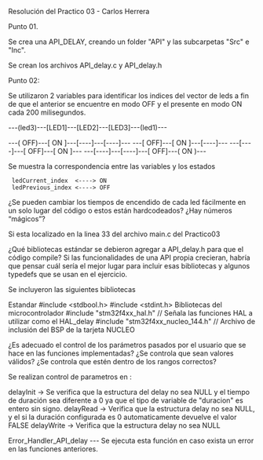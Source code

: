 Resolución del Practico 03 - Carlos Herrera

Punto 01. 

Se crea una API_DELAY, creando un folder "API" y las subcarpetas "Src" e "Inc".

Se crean los archivos API_delay.c y API_delay.h


Punto 02:

Se utilizaron 2 variables para identificar los indices del vector de leds a fin de que el anterior se encuentre en modo OFF y el presente en modo ON cada 200 milisegundos.

---(led3)---[LED1]---[LED2]---[LED3]---(led1)---

---( OFF)---[ ON ]---[----]---[----]---
         ---[ OFF]---[ ON ]---[----]---
	 ---[----]---[ OFF]---[ ON ]---
	 ---[----]---[----]---[ OFF]---( ON )---

Se muestra la correspondencia entre las variables y los estados

	 ledCurrent_index  <----> ON
	 ledPrevious_index <----> OFF

¿Se pueden cambiar los tiempos de encendido de cada led fácilmente en un solo lugar del código o estos están hardcodeados? ¿Hay números “mágicos”?

Si esta localizado en la linea 33 del archivo main.c del Practico03


¿Qué bibliotecas estándar se debieron agregar a API_delay.h para que el código compile? Si las funcionalidades de una API propia crecieran, habría que pensar cuál sería el mejor lugar para incluir esas bibliotecas y algunos typedefs que se usan en el ejercicio.

Se incluyeron las siguientes bibliotecas

Estandar
#include <stdbool.h>
#include <stdint.h>
Bibliotecas del microcontrolador
#include "stm32f4xx_hal.h"		// Señala las funciones HAL a utilizar como el HAL_delay
#include "stm32f4xx_nucleo_144.h"	// Archivo de inclusión del BSP de la tarjeta NUCLEO


¿Es adecuado el control de los parámetros pasados por el usuario que se hace en las funciones implementadas? ¿Se controla que sean valores válidos? ¿Se controla que estén dentro de los rangos correctos?

Se realizan control de parametros en :

delayInit  -> Se verifica que la estructura del delay no sea NULL y el tiempo de duración sea diferente a 0 ya que el tipo de variable de "duracion" es entero sin signo.
delayRead  -> Verifica que la estructura delay no sea NULL, y el si la duración configurada es 0 automaticamente devuelve el valor FALSE
delayWrite -> Verifica que la estructura delay no sea NULL

Error_Handler_API_delay --- Se ejecuta esta función en caso exista un error en las funciones anteriores.






